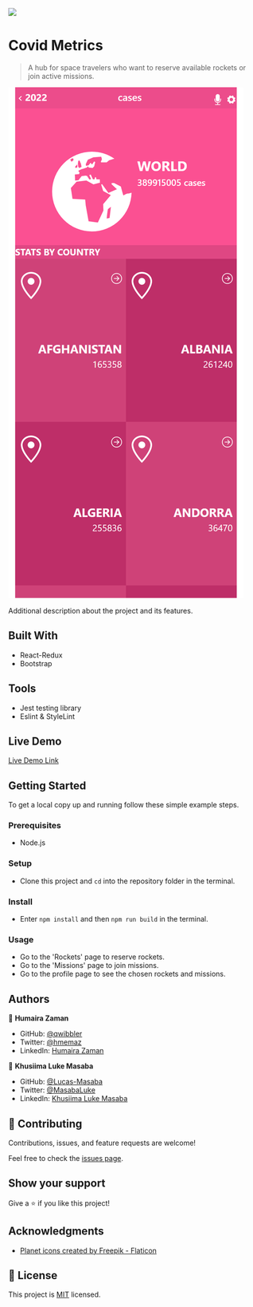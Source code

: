 ![](https://img.shields.io/badge/Microverse-blueviolet)

# Covid Metrics

> A hub for space travelers who want to reserve available rockets or join active missions.

![screenshot](./public/screenshot.png)

Additional description about the project and its features.

## Built With

- React-Redux
- Bootstrap

## Tools
- Jest testing library
- Eslint & StyleLint
## Live Demo

[Live Demo Link](https://space-traveler-zaman-lucas.netlify.app/)


## Getting Started

To get a local copy up and running follow these simple example steps.

### Prerequisites
- Node.js

### Setup
- Clone this project and `cd` into the repository folder in the terminal.

### Install
- Enter `npm install` and then `npm run build` in the terminal.

### Usage
- Go to the 'Rockets' page to reserve rockets.
- Go to the 'Missions' page to join missions.
- Go to the profile page to see the chosen rockets and missions.


## Authors

👤 **Humaira Zaman**

- GitHub: [@qwibbler](https://github.com/qwibbler)
- Twitter: [@hmemaz](https://twitter.com/hmemaz)
- LinkedIn: [Humaira Zaman](https://www.linkedin.com/in/humaira-zaman/)

👤 **Khusiima Luke Masaba**

- GitHub: [@Lucas-Masaba](https://github.com/Lucas-Masaba)
- Twitter: [@MasabaLuke](https://twitter.com/MasabaLuke)
- LinkedIn: [Khusiima Luke Masaba](https://linkedin.com/in/khusiima-luke-masaba)

## 🤝 Contributing

Contributions, issues, and feature requests are welcome!

Feel free to check the [issues page](../../issues/).

## Show your support

Give a ⭐️ if you like this project!

## Acknowledgments

- <a href="https://www.flaticon.com/free-icons/planet" title="planet icons">Planet icons created by Freepik - Flaticon</a>

## 📝 License

This project is [MIT](./MIT.md) licensed.
